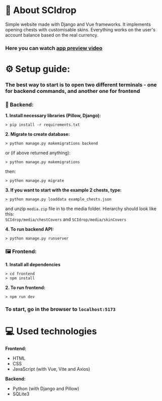 # 🎁 About SCIdrop
Simple website made with Django and Vue frameworks. It implements opening chests with customisable skins. Everything works on the user's account balance based on the real currency.


### Here you can watch [app preview video](https://youtu.be/OsMqisXqZE0)
# ⚙️ Setup guide:
### The best way to start is to open two different terminals - one for backend commands, and another one for frontend

### 🔧 Backend:
<b>1. Install necessary libraries (Pillow, Django):</b>
```
> pip install -r requirements.txt
```

<b>2. Migrate to create database:</b>
```
> python manage.py makemigrations backend
```
or (if above returned anything):
```
> python manage.py makemigrations
```
then:
```
> python manage.py migrate
```

<b>3. If you want to start with the example 2 chests, type:</b>
```
> python manage.py loaddata example_chests.json
```
and unzip ```media.zip``` file in to the media folder. Hierarchy should look like this:
<br>
```SCIdrop/media/chestCovers``` and ```SCIdrop/media/skinCovers```

<b> 4. To run backend API:</b>
```
> python manage.py runserver
```

### 🖼️ Frontend:
<b>1. Install all dependencies</b>
```
> cd frontend
> npm install
```
<b>2. To run frontend:</b>
```
> npm run dev
```

### To start, go in the browser to <b>```localhost:5173```</b>


# 💻 Used technologies
<b>Frontend:</b>
- HTML
- CSS
- JavaScript (with Vue, Vite and Axios)

<b>Backend:</b>
- Python (with Django and Pillow)
- SQLite3